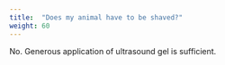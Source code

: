 ```yaml
---
title:  "Does my animal have to be shaved?"
weight: 60
---
```

No. Generous application of ultrasound gel is sufficient.

